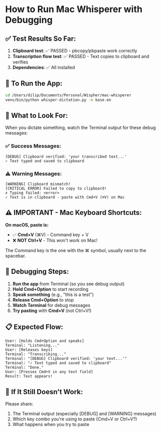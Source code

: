 # How to Run Mac Whisperer with Debugging

## ✅ Test Results So Far:
1. **Clipboard test**: ✅ PASSED - pbcopy/pbpaste work correctly
2. **Transcription flow test**: ✅ PASSED - Text copies to clipboard and verifies
3. **Dependencies**: ✅ All installed

## 🚀 To Run the App:

```bash
cd /Users/dilip/Documents/Personal/Wispher/mac-whisperer
venv/bin/python whisper-dictation.py -m base.en
```

## 📝 What to Look For:

When you dictate something, watch the Terminal output for these debug messages:

### ✅ Success Messages:
```
[DEBUG] Clipboard verified: 'your transcribed text...'
✓ Text typed and saved to clipboard
```

### ⚠️ Warning Messages:
```
[WARNING] Clipboard mismatch!
[CRITICAL ERROR] Failed to copy to clipboard!
✗ Typing failed: <error>
✓ Text is in clipboard - paste with Cmd+V (⌘V) on Mac
```

## ⚠️ IMPORTANT - Mac Keyboard Shortcuts:

**On macOS, paste is:**
- ✅ **Cmd+V** (⌘V) - Command key + V
- ❌ **NOT Ctrl+V** - This won't work on Mac!

The Command key is the one with the ⌘ symbol, usually next to the spacebar.

## 🔧 Debugging Steps:

1. **Run the app** from Terminal (so you see debug output)
2. **Hold Cmd+Option** to start recording
3. **Speak something** (e.g., "this is a test")
4. **Release Cmd+Option** to stop
5. **Watch Terminal** for debug messages
6. **Try pasting** with **Cmd+V** (not Ctrl+V!)

## 📋 Expected Flow:

```
User: [Holds Cmd+Option and speaks]
Terminal: "Listening..."
User: [Releases keys]
Terminal: "Transcribing..."
Terminal: "[DEBUG] Clipboard verified: 'your text...'"
Terminal: "✓ Text typed and saved to clipboard"
Terminal: "Done."
User: [Presses Cmd+V in any text field]
Result: Text appears!
```

## 🐛 If It Still Doesn't Work:

Please share:
1. The Terminal output (especially [DEBUG] and [WARNING] messages)
2. Which key combo you're using to paste (Cmd+V or Ctrl+V?)
3. What happens when you try to paste
